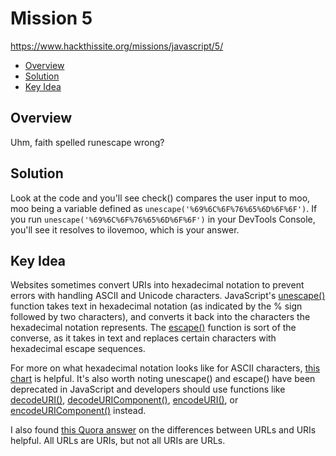 # Mission 5
https://www.hackthissite.org/missions/javascript/5/

- [Overview](#overview)
- [Solution](#solution)
- [Key Idea](#key-idea)

## Overview
Uhm, faith spelled runescape wrong?

## Solution
Look at the code and you'll see check() compares the user input to moo, moo
being a variable defined as `unescape('%69%6C%6F%76%65%6D%6F%6F')`. If you run
`unescape('%69%6C%6F%76%65%6D%6F%6F')` in your DevTools Console, you'll see it
resolves to ilovemoo, which is your answer.

## Key Idea
Websites sometimes convert URIs into hexadecimal notation to prevent errors with
handling ASCII and Unicode characters. JavaScript's
[unescape()](https://www.w3schools.com/jsref/jsref_unescape.asp) function takes
text in hexadecimal notation (as indicated by the % sign followed by two
characters), and converts it back into the characters the hexadecimal notation
represents. The [escape()](https://www.w3schools.com/jsref/jsref_escape.asp)
function is sort of the converse, as it takes in text and replaces certain
characters with hexadecimal escape sequences.

For more on what hexadecimal notation looks like for ASCII characters, [this
chart](https://www.ibm.com/support/knowledgecenter/en/ssw_aix_72/network/conversion_table.html)
is helpful. It's also worth noting unescape() and escape() have been deprecated
in JavaScript and developers should use functions like
[decodeURI()](https://www.w3schools.com/jsref/jsref_decodeuri.asp),
[decodeURIComponent()](https://www.w3schools.com/jsref/jsref_decodeuricomponent.asp),
[encodeURI()](https://www.w3schools.com/jsref/jsref_encodeuri.asp), or
[encodeURIComponent()](https://www.w3schools.com/jsref/jsref_encodeuricomponent.asp)
instead.

I also found [this Quora
answer](https://www.quora.com/What-is-the-difference-between-a-URL-and-a-URI) on
the differences between URLs and URIs helpful. All URLs are URIs, but not all
URIs are URLs.